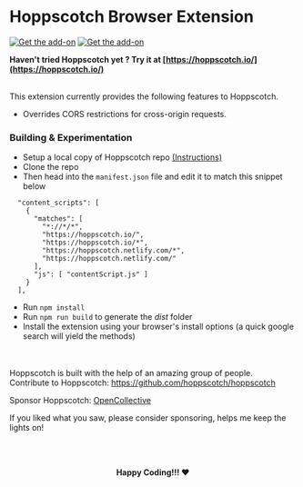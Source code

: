 # Hoppscotch Browser Extension

<a href="https://chrome.google.com/webstore/detail/hoppscotch-browser-extens/amknoiejhlmhancpahfcfcfhllgkpbld">![Get the add-on](https://developer.chrome.com/webstore/images/ChromeWebStore_Badge_v2_206x58.png)</a>
<a href="https://addons.mozilla.org/en-US/firefox/addon/hoppscotch/">![Get the add-on](https://addons.cdn.mozilla.net/static/img/addons-buttons/AMO-button_2.png)</a>

**Haven't tried Hoppscotch yet ? Try it at [https://hoppscotch.io/](https://hoppscotch.io/)**

<br />
This extension currently provides the following features to Hoppscotch.

- Overrides CORS restrictions for cross-origin requests.


### Building & Experimentation
- Setup a local copy of Hoppscotch repo [(Instructions)](https://github.com/hoppscotch/hoppscotch#developing-)
- Clone the repo
- Then head into the `manifest.json` file and edit it to match this snippet below

```
  "content_scripts": [
    {
      "matches": [
        "*://*/*",
        "https://hoppscotch.io/",
        "https://hoppscotch.io/*",
        "https://hoppscotch.netlify.com/*",
        "https://hoppscotch.netlify.com/"
      ],
      "js": [ "contentScript.js" ]
    }
  ],
```
- Run `npm install`
- Run `npm run build` to generate the *dist* folder
- Install the extension using your browser's install options (a quick google search will yield the methods)

<br />
<br />
Hoppscotch is built with the help of an amazing group of people.
<br />
Contribute to Hoppscotch: <a href="https://github.com/hoppscotch/hoppscotch">https://github.com/hoppscotch/hoppscotch</a>
<br/>

Sponsor Hoppscotch: [OpenCollective](https://opencollective.com/hoppscotch)


If you liked what you saw, please consider sponsoring, helps me keep the lights on!

<br />
<br />
<p align="center"><b>Happy Coding!!! ❤️</b></p>


